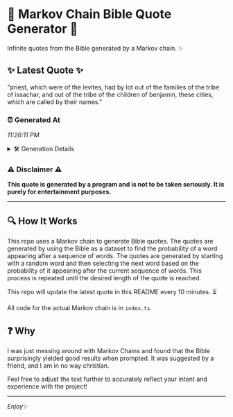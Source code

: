 # 📖 Markov Chain Bible Quote Generator 📖

Infinite quotes from the Bible generated by a Markov chain. ✨

## ✨ Latest Quote ✨
"priest, which were of the levites, had by lot out of the families of the tribe of issachar, and out of the tribe of the children of benjamin, these cities, which are called by their names."

### ⏰ Generated At
*11:26:11 PM*

<details>
    <summary>🛠️ Generation Details</summary>
    <p>
        <strong>🌱 Seed:</strong> priest,<br>
        <strong>🔄 Iterations:</strong> 35<br>
        <strong>📜 Context History:</strong><br>[ priest, ]: which<br>[ priest,, which ]: were<br>[ priest,, which, were ]: of<br>[ priest,, which, were, of ]: the<br>[ priest,, which, were, of, the ]: levites,<br>[ priest,, which, were, of, the, levites, ]: had<br>[ which, were, of, the, levites,, had ]: by<br>[ were, of, the, levites,, had, by ]: lot<br>[ of, the, levites,, had, by, lot ]: out<br>[ the, levites,, had, by, lot, out ]: of<br>[ levites,, had, by, lot, out, of ]: the<br>[ had, by, lot, out, of, the ]: families<br>[ by, lot, out, of, the, families ]: of<br>[ lot, out, of, the, families, of ]: the<br>[ out, of, the, families, of, the ]: tribe<br>[ of, the, families, of, the, tribe ]: of<br>[ the, families, of, the, tribe, of ]: issachar,<br>[ families, of, the, tribe, of, issachar, ]: and<br>[ of, the, tribe, of, issachar,, and ]: out<br>[ the, tribe, of, issachar,, and, out ]: of<br>[ tribe, of, issachar,, and, out, of ]: the<br>[ of, issachar,, and, out, of, the ]: tribe<br>[ issachar,, and, out, of, the, tribe ]: of<br>[ and, out, of, the, tribe, of ]: the<br>[ out, of, the, tribe, of, the ]: children<br>[ of, the, tribe, of, the, children ]: of<br>[ the, tribe, of, the, children, of ]: benjamin,<br>[ tribe, of, the, children, of, benjamin, ]: these<br>[ of, the, children, of, benjamin,, these ]: cities,<br>[ the, children, of, benjamin,, these, cities, ]: which<br>[ children, of, benjamin,, these, cities,, which ]: are<br>[ of, benjamin,, these, cities,, which, are ]: called<br>[ benjamin,, these, cities,, which, are, called ]: by<br>[ these, cities,, which, are, called, by ]: their<br>[ cities,, which, are, called, by, their ]: names.<br>
    </p>
</details>

### ⚠️ Disclaimer ⚠️
**This quote is generated by a program and is not to be taken seriously. It is purely for entertainment purposes.**

---

## 🔍 How It Works

This repo uses a Markov chain to generate Bible quotes. The quotes are generated by using the Bible as a dataset to find the probability of a word appearing after a sequence of words. The quotes are generated by starting with a random word and then selecting the next word based on the probability of it appearing after the current sequence of words. This process is repeated until the desired length of the quote is reached.

This repo will update the latest quote in this README every 10 minutes. ⏳

All code for the actual Markov chain is in `index.ts`.

## ❓ Why

I was just messing around with Markov Chains and found that the Bible surprisingly yielded good results when prompted. 
It was suggested by a friend, and I am in no way christian.

Feel free to adjust the text further to accurately reflect your intent and experience with the project!

---

*Enjoy*✨
